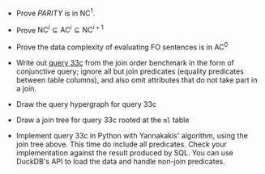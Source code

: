 * Prove *PARITY* is in $\textsf{NC}^1$.

* Prove $\textsf{NC}^i \subseteq \textsf{AC}^i \subseteq \textsf{NC}^{i+1}$

* Prove the data complexity of evaluating FO sentences is in $\textsf{AC}^0$

* Write out [query 33c](https://github.com/gregrahn/join-order-benchmark/blob/master/33c.sql) from the join order benchmark in the form of conjunctive query; ignore all but join predicates (equality predicates between table columns), and also omit attributes that do not take part in a join.

* Draw the query hypergraph for query 33c

* Draw a join tree for query 33c rooted at the `ml` table

* Implement query 33c in Python with Yannakakis' algorithm, using the join tree above. This time do include all predicates. Check your implementation against the result produced by SQL. You can use DuckDB's API to load the data and handle non-join predicates. 
